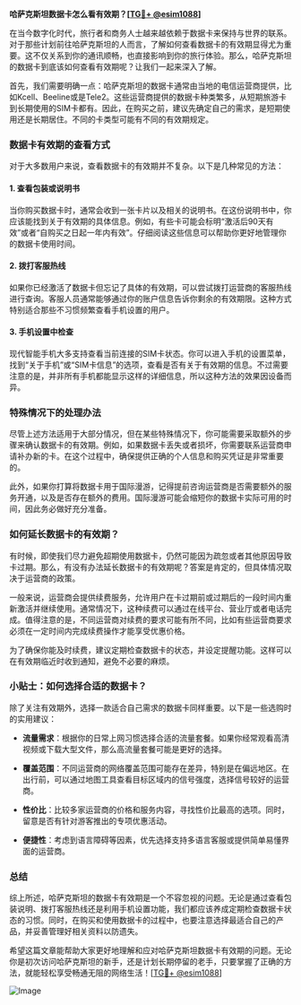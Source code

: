 **哈萨克斯坦数据卡怎么看有效期？[[TG💪+ @esim1088](https://t.me/s/esim1088)]**

在当今数字化时代，旅行者和商务人士越来越依赖于数据卡来保持与世界的联系。对于那些计划前往哈萨克斯坦的人而言，了解如何查看数据卡的有效期显得尤为重要。这不仅关系到你的通讯顺畅，也直接影响到你的旅行体验。那么，哈萨克斯坦的数据卡到底该如何查看有效期呢？让我们一起来深入了解。

首先，我们需要明确一点：哈萨克斯坦的数据卡通常由当地的电信运营商提供，比如Kcell、Beeline或是Tele2。这些运营商提供的数据卡种类繁多，从短期旅游卡到长期使用的SIM卡都有。因此，在购买之前，建议先确定自己的需求，是短期使用还是长期居住。不同的卡类型可能有不同的有效期规定。

### 数据卡有效期的查看方式

对于大多数用户来说，查看数据卡的有效期并不复杂。以下是几种常见的方法：

#### 1. 查看包装或说明书
当你购买数据卡时，通常会收到一张卡片以及相关的说明书。在这份说明书中，你应该能找到关于有效期的具体信息。例如，有些卡可能会标明“激活后90天有效”或者“自购买之日起一年内有效”。仔细阅读这些信息可以帮助你更好地管理你的数据卡使用时间。

#### 2. 拨打客服热线
如果你已经激活了数据卡但忘记了具体的有效期，可以尝试拨打运营商的客服热线进行查询。客服人员通常能够通过你的账户信息告诉你剩余的有效期限。这种方式特别适合那些不习惯频繁查看手机设置的用户。

#### 3. 手机设置中检查
现代智能手机大多支持查看当前连接的SIM卡状态。你可以进入手机的设置菜单，找到“关于手机”或“SIM卡信息”的选项，查看是否有关于有效期的信息。不过需要注意的是，并非所有手机都能显示这样的详细信息，所以这种方法的效果因设备而异。

### 特殊情况下的处理办法

尽管上述方法适用于大部分情况，但在某些特殊情况下，你可能需要采取额外的步骤来确认数据卡的有效期。例如，如果数据卡丢失或者损坏，你需要联系运营商申请补办新的卡。在这个过程中，确保提供正确的个人信息和购买凭证是非常重要的。

此外，如果你打算将数据卡用于国际漫游，记得提前咨询运营商是否需要额外的服务开通，以及是否存在额外的费用。国际漫游可能会缩短你的数据卡实际可用的时间，因此务必做好充分准备。

### 如何延长数据卡的有效期？

有时候，即使我们尽力避免超期使用数据卡，仍然可能因为疏忽或者其他原因导致卡过期。那么，有没有办法延长数据卡的有效期呢？答案是肯定的，但具体情况取决于运营商的政策。

一般来说，运营商会提供续费服务，允许用户在卡过期前或过期后的一段时间内重新激活并继续使用。通常情况下，这种续费可以通过在线平台、营业厅或者电话完成。值得注意的是，不同运营商对续费的要求可能有所不同，比如有些运营商要求必须在一定时间内完成续费操作才能享受优惠价格。

为了确保你能及时续费，建议定期检查数据卡的状态，并设定提醒功能。这样可以在有效期临近时收到通知，避免不必要的麻烦。

### 小贴士：如何选择合适的数据卡？

除了关注有效期外，选择一款适合自己需求的数据卡同样重要。以下是一些选购时的实用建议：

- **流量需求**：根据你的日常上网习惯选择合适的流量套餐。如果你经常观看高清视频或下载大型文件，那么高流量套餐可能是更好的选择。
  
- **覆盖范围**：不同运营商的网络覆盖范围可能存在差异，特别是在偏远地区。在出行前，可以通过地图工具查看目标区域内的信号强度，选择信号较好的运营商。

- **性价比**：比较多家运营商的价格和服务内容，寻找性价比最高的选项。同时，留意是否有针对游客推出的专项优惠活动。

- **便捷性**：考虑到语言障碍等因素，优先选择支持多语言客服或提供简单易懂界面的运营商。

### 总结

综上所述，哈萨克斯坦的数据卡有效期是一个不容忽视的问题。无论是通过查看包装说明、拨打客服热线还是利用手机设置功能，我们都应该养成定期检查数据卡状态的习惯。同时，在购买和使用数据卡的过程中，也要注意选择最适合自己的产品，并妥善管理好相关资料以防遗失。

希望这篇文章能帮助大家更好地理解和应对哈萨克斯坦数据卡有效期的问题。无论你是初次访问哈萨克斯坦的新手，还是计划长期停留的老手，只要掌握了正确的方法，就能轻松享受畅通无阻的网络生活！[[TG💪+ @esim1088](https://t.me/s/esim1088)]

![Image](https://i.postimg.cc/4NQfJmqS/Snipaste-2025-05-13-00-14-12.png)